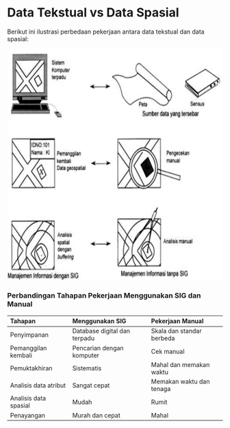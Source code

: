 # Data Tekstual vs Data Spasial

Berikut ini ilustrasi perbedaan pekerjaan antara data tekstual dan data spasial:

![Perbandingan data tekstual dan spasial](../.gitbook/assets/data.tekstual.jpg)

### Perbandingan Tahapan Pekerjaan Menggunakan SIG dan Manual

| Tahapan | Menggunakan SIG | Pekerjaan Manual |
| :--- | :--- | :--- |
| Penyimpanan | Database digital dan terpadu | Skala dan standar berbeda |
| Pemanggilan kembali | Pencarian dengan komputer | Cek manual |
| Pemuktakhiran | Sistematis | Mahal dan memakan waktu |
| Analisis data atribut | Sangat cepat | Memakan waktu dan tenaga |
| Analisis data spasial | Mudah | Rumit |
| Penayangan | Murah dan cepat | Mahal |

